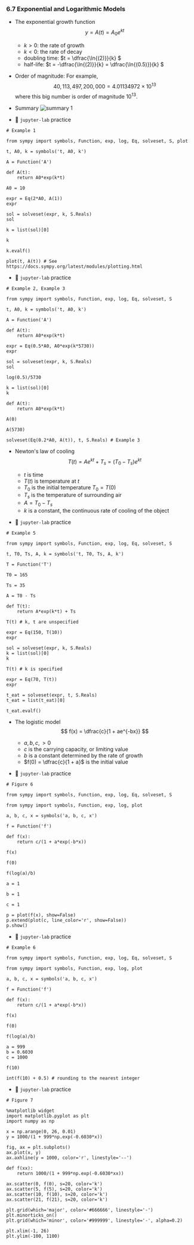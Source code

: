 ### 6.7 Exponential and Logarithmic Models

- The exponential growth function
$$ y = A(t) = A_0 e^{kt} $$
    - $k > 0$: the rate of growth
    - $k < 0$: the rate of decay
    - doubling time: $t = \dfrac{\ln{(2)}}{k} $
    - half-life: $t = -\dfrac{\ln{(2)}}{k} = \dfrac{\ln{(0.5)}}{k} $

- Order of magnitude: For example,
$$40,113,497,200,000 = 4.01134972 \times 10^{13}$$
where this big number is order of magnitude $10^{13}$.

- Summary ![summary 1](./ch06-07-sum1.png)

- 🎯 `jupyter-lab` practice

```
# Example 1

from sympy import symbols, Function, exp, log, Eq, solveset, S, plot

t, A0, k = symbols('t, A0, k')

A = Function('A')

def A(t):
    return A0*exp(k*t)
    
A0 = 10

expr = Eq(2*A0, A(1))
expr

sol = solveset(expr, k, S.Reals)
sol

k = list(sol)[0]

k

k.evalf()

plot(t, A(t)) # See https://docs.sympy.org/latest/modules/plotting.html
```

- 🎯 `jupyter-lab` practice

```
# Example 2, Example 3

from sympy import symbols, Function, exp, log, Eq, solveset, S

t, A0, k = symbols('t, A0, k')

A = Function('A')

def A(t):
    return A0*exp(k*t)

expr = Eq(0.5*A0, A0*exp(k*5730))
expr

sol = solveset(expr, k, S.Reals)
sol

log(0.5)/5730

k = list(sol)[0]
k

def A(t):
    return A0*exp(k*t)

A(0)

A(5730)

solveset(Eq(0.2*A0, A(t)), t, S.Reals) # Example 3
```

- Newton's law of cooling
$$ T(t) = A e^{kt} + T_s = (T_0 - T_s) e^{kt} $$
    - $t$ is time
    - $T(t)$ is temperature at $t$
    - $T_0$ is the initial temperature $T_0 = T(0)$
    - $T_s$ is the temperature of surrounding air
    - $A = T_0 - T_s$
    - $k$ is a constant, the continuous rate of cooling of the object


- 🎯 `jupyter-lab` practice

```
# Example 5

from sympy import symbols, Function, exp, log, Eq, solveset, S

t, T0, Ts, A, k = symbols('t, T0, Ts, A, k')

T = Function('T')

T0 = 165

Ts = 35

A = T0 - Ts

def T(t):
    return A*exp(k*t) + Ts
    
T(t) # k, t are unspecified

expr = Eq(150, T(10))
expr

sol = solveset(expr, k, S.Reals)
k = list(sol)[0]
k

T(t) # k is specified

expr = Eq(70, T(t))
expr

t_eat = solveset(expr, t, S.Reals)
t_eat = list(t_eat)[0]

t_eat.evalf()
```

- The logistic model
$$ f(x) = \dfrac{c}{1 + ae^{-bx}} $$
    - $a, b, c,  > 0$ 
    - $c$ is the carrying capacity, or limiting value
    - $b$ is a constant determined by the rate of growth
    - $f(0) = \dfrac{c}{1 + a}$ is the initial value

- 🎯 `jupyter-lab` practice

```
# Figure 6

from sympy import symbols, Function, exp, log, Eq, solveset, S

from sympy import symbols, Function, exp, log, plot

a, b, c, x = symbols('a, b, c, x')

f = Function('f')

def f(x):
    return c/(1 + a*exp(-b*x))

f(x)

f(0)

f(log(a)/b)

a = 1

b = 1

c = 1

p = plot(f(x), show=False)
p.extend(plot(c, line_color='r', show=False))
p.show()
```


- 🎯 `jupyter-lab` practice

```
# Example 6

from sympy import symbols, Function, exp, log, Eq, solveset, S

from sympy import symbols, Function, exp, log, plot

a, b, c, x = symbols('a, b, c, x')

f = Function('f')

def f(x):
    return c/(1 + a*exp(-b*x))

f(x)

f(0)

f(log(a)/b)

a = 999
b = 0.6030
c = 1000

f(10)

int(f(10) + 0.5) # rounding to the nearest integer
```


- 🎯 `jupyter-lab` practice

```
# Figure 7

%matplotlib widget
import matplotlib.pyplot as plt
import numpy as np

x = np.arange(0, 26, 0.01)
y = 1000/(1 + 999*np.exp(-0.6030*x))

fig, ax = plt.subplots()
ax.plot(x, y)
ax.axhline(y = 1000, color='r', linestyle='--')

def f(xx):
    return 1000/(1 + 999*np.exp(-0.6030*xx))

ax.scatter(0, f(0), s=20, color='k')
ax.scatter(5, f(5), s=20, color='k')
ax.scatter(10, f(10), s=20, color='k')
ax.scatter(21, f(21), s=20, color='k')

plt.grid(which='major', color='#666666', linestyle='-')
plt.minorticks_on()
plt.grid(which='minor', color='#999999', linestyle='-', alpha=0.2)

plt.xlim(-1, 26)
plt.ylim(-100, 1100)
```